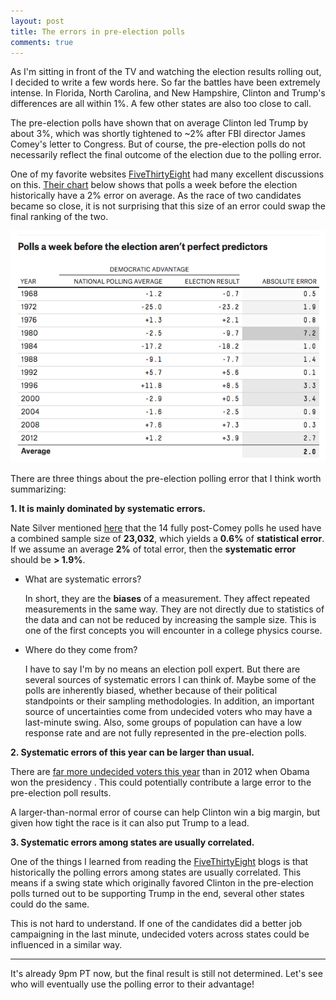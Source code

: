 ```yaml
---
layout: post
title: The errors in pre-election polls
comments: true
---
```


As I'm sitting in front of the TV and watching the election results rolling out, I decided to write a few words here. So far the battles have been extremely intense. In Florida, North Carolina, and New Hampshire, Clinton and Trump's differences are all within 1%. A few other states are also too close to call.

The pre-election polls have shown that on average Clinton led Trump by about 3%, which was shortly tightened to ~2% after FBI director James Comey's letter to Congress. But of course, the pre-election polls do not necessarily reflect the final outcome of the election due to the polling error.

One of my favorite websites [FiveThirtyEight](http://fivethirtyeight.com/) had many excellent discussions on this. [Their chart](http://fivethirtyeight.com/features/trump-is-just-a-normal-polling-error-behind-clinton/) below shows that polls a week before the election historically have a 2% error on average. As the race of two candidates became so close, it is not surprising that this size of an error could swap the final ranking of the two.

![_config.yml](/images/pre-election_poll_errors.png)

There are three things about the pre-election polling error that I think worth summarizing:

**1. It is mainly dominated by systematic errors.**

Nate Silver mentioned [here](http://fivethirtyeight.com/features/election-update-dont-ignore-the-polls-clinton-leads-but-its-a-close-race/) that the 14 fully post-Comey polls he used have a combined sample size of **23,032**, which yields a **0.6%** of **statistical error**. If we assume an average **2%** of total error, then the **systematic error** should be **> 1.9%**.

* What are systematic errors?

  In short, they are the **biases** of a measurement. They affect repeated measurements in the same way. They are not directly due to statistics of the data and can not be reduced by increasing the sample size. This is one of the first concepts you will encounter in a college physics course.

* Where do they come from?

  I have to say I'm by no means an election poll expert. But there are several sources of systematic errors I can think of. Maybe some of the polls are inherently biased, whether because of their political standpoints or their sampling methodologies. In addition, an important source of uncertainties come from undecided voters who may have a last-minute swing. Also, some groups of population can have a low response rate and are not fully represented in the pre-election polls.

**2. Systematic errors of this year can be larger than usual.**

There are [far more undecided voters this year](http://fivethirtyeight.com/features/election-update-why-clintons-position-is-worse-than-obamas/) than in 2012 when Obama won the presidency . This could potentially contribute a large error to the pre-election poll results.

A larger-than-normal error of course can help Clinton win a big margin, but given how tight the race is it can also put Trump to a lead.

**3. Systematic errors among states are usually correlated.**

One of the things I learned from reading the [FiveThirtyEight](http://fivethirtyeight.com/) blogs is that historically the polling errors among states are usually correlated. This means if a swing state which originally favored Clinton in the pre-election polls turned out to be supporting Trump in the end, several other states could do the same.

This is not hard to understand. If one of the candidates did a better job campaigning in the last minute, undecided voters across states could be influenced in a similar way.

-----------------------------

It's already 9pm PT now, but the final result is still not determined. Let's see who will eventually use the polling error to their advantage!
